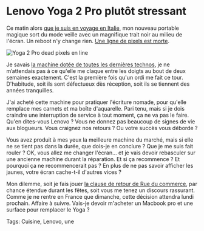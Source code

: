 # Lenovo Yoga 2 Pro plutôt stressant

Ce matin alors [que je suis en voyage en Italie](http://blog.tcrouzet.com/tag/basilicate/), mon nouveau portable magique sort du mode veille avec un magnifique trait noir au milieu de l'écran. Un reboot n'y change rien. [Une ligne de pixels est morte](http://support.lenovo.com/en_US/research/hints-or-tips/detail.page?DocID=HT035306).<span id="more-33900"></span>

![Yoga 2 Pro dead pixels en line](http://blog.tcrouzet.comhttps://tcrouzet.com/images_tc/2013/12/yogastress.jpg)

Je savais [la machine dotée de toutes les dernières technos](http://blog.tcrouzet.com/tag/lenovo/), je ne m’attendais pas à ce qu'elle me claque entre les doigts au bout de deux semaines exactement. C'est la première fois qu'un ordi me fait ce tour. D'habitude, soit ils sont défectueux dès réception, soit ils se tiennent des années tranquilles.

J'ai acheté cette machine pour pratiquer l'écriture nomade, pour qu'elle remplace mes carnets et ma boîte d'aquarelle. Pari tenu, mais si je dois craindre une interruption de service à tout moment, ça ne va pas le faire. Qu'en dites-vous Lenovo ? Vous ne donnez pas beaucoup de signes de vie aux blogueurs. Vous craignez nos retours ? Ou votre succès vous déborde ?

Vous avez produit à mes yeux la meilleure machine du marché, mais si elle ne se tient pas dans la durée, que dois-je en conclure ? Que je me suis fait rouler ? OK, vous allez me changer l'écran… et je vais devoir rebasculer sur une ancienne machine durant la réparation. Et si ça recommence ? Et pourquoi ça ne recommencerait pas ? En plus de ne pas savoir afficher les jaunes, votre écran cache-t-il d'autres vices ?

Mon dilemme, soit je fais jouer [la clause de retour de Rue du commerce](http://aide.rueducommerce.fr/template.do?id=811), par chance étendue durant les fêtes, soit vous me tenez un discours rassurant. Comme je ne rentre en France que dimanche, cette décision attendra lundi prochain. Affaire à suivre. Vais-je devoir m'acheter un Macbook pro et une surface pour remplacer le Yoga ?

Tags: Cuisine, Lenovo, une